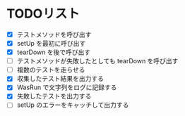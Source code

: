 # TODOリスト
- [x] テストメソッドを呼び出す
- [x] setUp を最初に呼び出す
- [x] tearDown を後で呼び出す
- [ ] テストメソッドが失敗したとしても tearDown を呼び出す
- [ ] 複数のテストを走らせる
- [x] 収集したテスト結果を出力する
- [x] WasRun で文字列をログに記録する
- [x] 失敗したテストを出力する
- [ ] setUp のエラーをキャッチして出力する